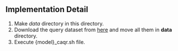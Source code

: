 ## Implementation Detail

1. Make _data_ directory in this directory.
2. Download the query dataset from [here](http://snap.stanford.edu/betae/KG_data.zip) and move all them in __data__ directory.
3. Execute {model}_caqr.sh file. 
